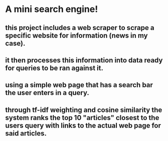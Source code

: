 # A mini search engine!

## this project includes a web scraper to scrape a specific website for information (news in my case).
## it then processes this information into data ready for queries to be ran against it.
## using a simple web page that has a search bar the user enters in a query.
## through tf-idf weighting and cosine similarity the system ranks the top 10 "articles" closest to the users query with links to the actual web page for said articles.